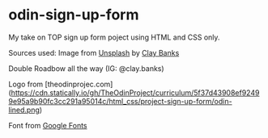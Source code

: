 # odin-sign-up-form

My take on TOP sign up form poject using HTML and CSS only.

Sources used:
Image from [Unsplash](https://unsplash.com/photos/KBqnxve73BE) by [Clay Banks](https://unsplash.com/@claybanks)

Double Roadbow all the way (IG: @clay.banks)

Logo from [theodinprojec.com] (https://cdn.statically.io/gh/TheOdinProject/curriculum/5f37d43908ef92499e95a9b90fc3cc291a95014c/html_css/project-sign-up-form/odin-lined.png)

Font from [Google Fonts](https://fonts.google.com/specimen/Ysabeau+SC)
